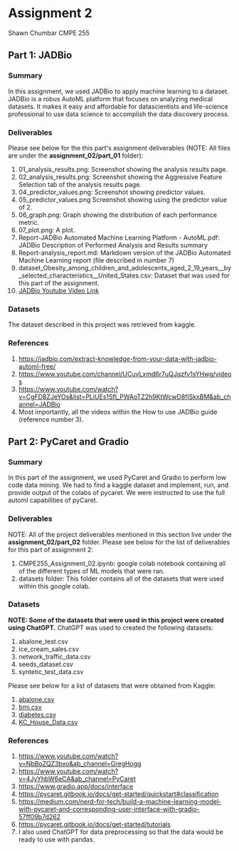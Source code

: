 # Assignment 2 
Shawn Chumbar
CMPE 255

## Part 1: JADBio

### Summary
In this assignment, we used JADBio to apply machine learning to a dataset. JADBio is a robus AutoML platform that focuses on analyzing 
medical datasets. It makes it easy and affordable for datascientists and life-science professional to use data science to 
accomplish the data discovery process. 

### Deliverables
Please see below for the this part's assignment deliverables (NOTE: All files are under the **assignment_02/part_01** folder):
1. 01_analysis_results.png: Screenshot showing the analysis results page. 
2. 02_analysis_results.png: Screenshot showing the Aggressive Feature Selection tab of the analysis results page. 
3. 04_predictor_values.png: Screenshot showing predictor values.
4. 05_predictor_values.png Screenshot showing using the predictor value of 2.
5. 06_graph.png: Graph showing the distribution of each performance metric.
6. 07_plot.png: A plot.
7. Report-JADBio Automated Machine Learning Platform - AutoML.pdf: JADBio Description of Performed Analysis and Results summary
8. Report-analysis_report.md: Markdown version of the JADBio Automated Machine Learning report (file described in number 7)
9. dataset_Obesity_among_children_and_adolescents_aged_2_19_years__by_selected_characteristics__United_States.csv: Dataset that was used for this part of the assignment. 
10. [JADBio Youtube Video Link](https://www.youtube.com/watch?v=fa9siEitMZs&ab_channel=ShawnChumbar)

### Datasets
The dataset described in this project was retrieved from kaggle.

### References
1. https://jadbio.com/extract-knowledge-from-your-data-with-jadbio-automl-free/
2. https://www.youtube.com/channel/UCuvLxmd6r7uQJqzfv1sYHwg/videos
3. https://www.youtube.com/watch?v=CgFD8ZJeYOs&list=PLiUEs1Sfl_PWAoTZ2h9KtWcwD8flSkxBM&ab_channel=JADBio 
4. Most importantly, all the videos within the How to use JADBio guide (reference number 3).

## Part 2: PyCaret and Gradio 

### Summary
In this part of the assignment, we used PyCaret and Gradio to perform low code data mining. We had to find a kaggle dataset and implement, run, and provide output of the colabs of pycaret. 
We were instructed to use the full automl capabilities of pyCaret.

### Deliverables
NOTE: All of the project deliverables mentioned in this section live under the **assignment_02/part_02** folder. Please see below for the list of deliverables for this part of assignment 2:
1. CMPE255_Assignment_02.ipynb: google colab notebook containing all of the different types of ML models that were ran.
2. datasets folder: This folder contains all of the datasets that were used within this google colab. 


### Datasets
**NOTE: Some of the datasets that were used in this project were created using ChatGPT.** 
ChatGPT was used to created the following datasets:
1. abalone_test.csv
2. ice_cream_sales.csv
3. network_traffic_data.csv
4. seeds_dataset.csv
5. syntetic_test_data.csv

Please see below for a list of datasets that were obtained from Kaggle:
1. [abalone.csv](https://www.kaggle.com/datasets/rodolfomendes/abalone-dataset)
2. [bmi.csv](https://www.kaggle.com/datasets/rukenmissonnier/age-weight-height-bmi-analysis)
3. [diabetes.csv](https://www.kaggle.com/datasets/uciml/pima-indians-diabetes-database)
4. [KC_House_Data.csv](https://www.kaggle.com/datasets/astronautelvis/kc-house-data)

### References
1. https://www.youtube.com/watch?v=NbBoZQZ3bxo&ab_channel=GregHogg
2. https://www.youtube.com/watch?v=4JyYhbW6eCA&ab_channel=PyCaret
3. https://www.gradio.app/docs/interface 
4. https://pycaret.gitbook.io/docs/get-started/quickstart#classification
5. https://medium.com/nerd-for-tech/build-a-machine-learning-model-with-pycaret-and-corresponding-user-interface-with-gradio-57ff09b7d262
6. https://pycaret.gitbook.io/docs/get-started/tutorials 
7. I also used ChatGPT for data preprocessing so that the data would be ready to use with pandas.
